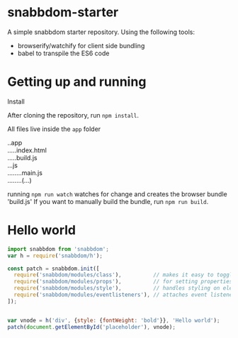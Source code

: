 # snabbdom-starter

A simple snabbdom starter repository. Using the following tools:

- browserify/watchify for client side bundling
- babel to transpile the ES6 code

# Getting up and running

Install

After cloning the repository, run `npm install`. 

All files live inside the `app` folder

..app  
.....index.html  
.....build.js  
...js  
........main.js  
........(...)  

running `npm run watch` watches for change and creates the browser bundle 'build.js'
If you want to manually build the bundle, run `npm run build`.

# Hello world

```javascript
import snabbdom from 'snabbdom';
var h = require('snabbdom/h');

const patch = snabbdom.init([
  require('snabbdom/modules/class'),          // makes it easy to toggle classes
  require('snabbdom/modules/props'),          // for setting properties on DOM elements
  require('snabbdom/modules/style'),          // handles styling on elements with support for animations
  require('snabbdom/modules/eventlisteners'), // attaches event listeners
]);


var vnode = h('div', {style: {fontWeight: 'bold'}}, 'Hello world');
patch(document.getElementById('placeholder'), vnode);
```